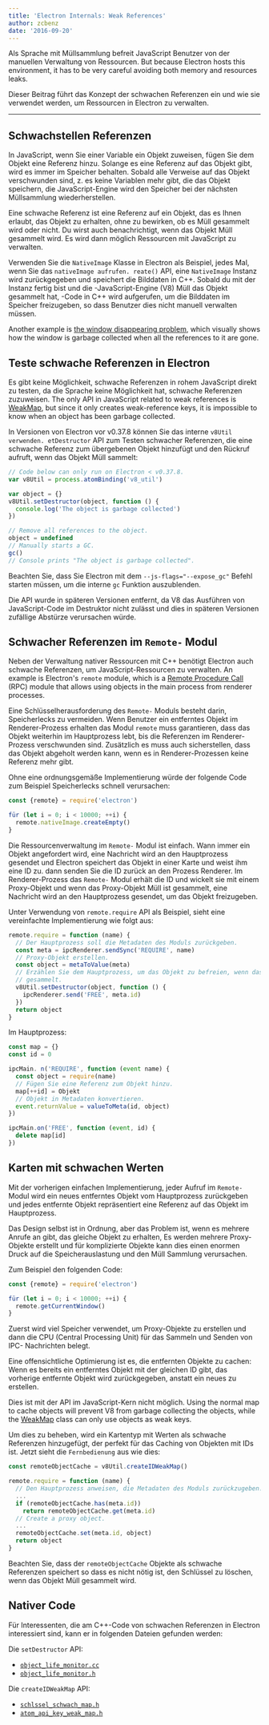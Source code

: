 ```yaml
---
title: 'Electron Internals: Weak References'
author: zcbenz
date: '2016-09-20'
---
```


Als Sprache mit Müllsammlung befreit JavaScript Benutzer von der manuellen Verwaltung von Ressourcen. But because Electron hosts this environment, it has to be very careful avoiding both memory and resources leaks.

Dieser Beitrag führt das Konzept der schwachen Referenzen ein und wie sie verwendet werden, um Ressourcen in Electron zu verwalten.

---

## Schwachstellen Referenzen

In JavaScript, wenn Sie einer Variable ein Objekt zuweisen, fügen Sie dem Objekt eine Referenz hinzu. Solange es eine Referenz auf das Objekt gibt, wird es immer im Speicher behalten. Sobald alle Verweise auf das Objekt verschwunden sind, z. es keine Variablen mehr gibt, die das Objekt speichern, die JavaScript-Engine wird den Speicher bei der nächsten Müllsammlung wiederherstellen.

Eine schwache Referenz ist eine Referenz auf ein Objekt, das es Ihnen erlaubt, das Objekt zu erhalten, ohne zu bewirken, ob es Müll gesammelt wird oder nicht. Du wirst auch benachrichtigt, wenn das Objekt Müll gesammelt wird. Es wird dann möglich Ressourcen mit JavaScript zu verwalten.

Verwenden Sie die `NativeImage` Klasse in Electron als Beispiel, jedes Mal, wenn Sie das `nativeImage aufrufen. reate()` API, eine `NativeImage` Instanz wird zurückgegeben und speichert die Bilddaten in C++. Sobald du mit der Instanz fertig bist und die -JavaScript-Engine (V8) Müll das Objekt gesammelt hat, -Code in C++ wird aufgerufen, um die Bilddaten im Speicher freizugeben, so dass Benutzer dies nicht manuell verwalten müssen.

Another example is [the window disappearing problem][window-disappearing], which visually shows how the window is garbage collected when all the references to it are gone.

## Teste schwache Referenzen in Electron

Es gibt keine Möglichkeit, schwache Referenzen in rohem JavaScript direkt zu testen, da die Sprache keine Möglichkeit hat, schwache Referenzen zuzuweisen. The only API in JavaScript related to weak references is [WeakMap][WeakMap], but since it only creates weak-reference keys, it is impossible to know when an object has been garbage collected.

In Versionen von Electron vor v0.37.8 können Sie das interne `v8Util verwenden. etDestructor` API zum Testen schwacher Referenzen, die eine schwache Referenz zum übergebenen Objekt hinzufügt und den Rückruf aufruft, wenn das Objekt Müll sammelt:

```javascript
// Code below can only run on Electron < v0.37.8.
var v8Util = process.atomBinding('v8_util')

var object = {}
v8Util.setDestructor(object, function () {
  console.log('The object is garbage collected')
})

// Remove all references to the object.
object = undefined
// Manually starts a GC.
gc()
// Console prints "The object is garbage collected".
```

Beachten Sie, dass Sie Electron mit dem `--js-flags="--expose_gc"` Befehl starten müssen, um die interne `gc` Funktion auszublenden.

Die API wurde in späteren Versionen entfernt, da V8 das Ausführen von JavaScript-Code im Destruktor nicht zulässt und dies in späteren Versionen zufällige Abstürze verursachen würde.

## Schwacher Referenzen im `Remote-` Modul

Neben der Verwaltung nativer Ressourcen mit C++ benötigt Electron auch schwache Referenzen, um JavaScript-Ressourcen zu verwalten. An example is Electron's `remote` module, which is a [Remote Procedure Call][remote-procedure-call] (RPC) module that allows using objects in the main process from renderer processes.

Eine Schlüsselherausforderung des `Remote-` Moduls besteht darin, Speicherlecks zu vermeiden. Wenn Benutzer ein entferntes Objekt im Renderer-Prozess erhalten das Modul `remote` muss garantieren, dass das Objekt weiterhin im Hauptprozess lebt, bis die Referenzen im Renderer-Prozess verschwunden sind. Zusätzlich es muss auch sicherstellen, dass das Objekt abgeholt werden kann, wenn es in Renderer-Prozessen keine Referenz mehr gibt.

Ohne eine ordnungsgemäße Implementierung würde der folgende Code zum Beispiel Speicherlecks schnell verursachen:

```javascript
const {remote} = require('electron')

für (let i = 0; i < 10000; ++i) {
  remote.nativeImage.createEmpty()
}
```

Die Ressourcenverwaltung im `Remote-` Modul ist einfach. Wann immer ein Objekt angefordert wird, eine Nachricht wird an den Hauptprozess gesendet und Electron speichert das Objekt in einer Karte und weist ihm eine ID zu. dann senden Sie die ID zurück an den Prozess Renderer. Im Renderer-Prozess das `Remote-` Modul erhält die ID und wickelt sie mit einem Proxy-Objekt und wenn das Proxy-Objekt Müll ist gesammelt, eine Nachricht wird an den Hauptprozess gesendet, um das Objekt freizugeben.

Unter Verwendung von `remote.require` API als Beispiel, sieht eine vereinfachte Implementierung wie folgt aus:

```javascript
remote.require = function (name) {
  // Der Hauptprozess soll die Metadaten des Moduls zurückgeben.
  const meta = ipcRenderer.sendSync('REQUIRE', name)
  // Proxy-Objekt erstellen.
  const object = metaToValue(meta)
  // Erzählen Sie dem Hauptprozess, um das Objekt zu befreien, wenn das Proxy-Objekt Müll ist
  // gesammelt.
  v8Util.setDestructor(object, function () {
    ipcRenderer.send('FREE', meta.id)
  })
  return object
}
```

Im Hauptprozess:

```javascript
const map = {}
const id = 0

ipcMain. n('REQUIRE', function (event name) {
  const object = require(name)
  // Fügen Sie eine Referenz zum Objekt hinzu.
  map[++id] = Objekt
  // Objekt in Metadaten konvertieren.
  event.returnValue = valueToMeta(id, object)
})

ipcMain.on('FREE', function (event, id) {
  delete map[id]
})
```

## Karten mit schwachen Werten

Mit der vorherigen einfachen Implementierung, jeder Aufruf im `Remote-` Modul wird ein neues entferntes Objekt vom Hauptprozess zurückgeben und jedes entfernte Objekt repräsentiert eine Referenz auf das Objekt im Hauptprozess.

Das Design selbst ist in Ordnung, aber das Problem ist, wenn es mehrere Anrufe an gibt, das gleiche Objekt zu erhalten, Es werden mehrere Proxy-Objekte erstellt und für komplizierte Objekte kann dies einen enormen Druck auf die Speicherauslastung und den Müll Sammlung verursachen.

Zum Beispiel den folgenden Code:

```javascript
const {remote} = require('electron')

für (let i = 0; i < 10000; ++i) {
  remote.getCurrentWindow()
}
```

Zuerst wird viel Speicher verwendet, um Proxy-Objekte zu erstellen und dann die CPU (Central Processing Unit) für das Sammeln und Senden von IPC- Nachrichten belegt.

Eine offensichtliche Optimierung ist es, die entfernten Objekte zu cachen: Wenn es bereits ein entferntes Objekt mit der gleichen ID gibt, das vorherige entfernte Objekt wird zurückgegeben, anstatt ein neues zu erstellen.

Dies ist mit der API im JavaScript-Kern nicht möglich. Using the normal map to cache objects will prevent V8 from garbage collecting the objects, while the [WeakMap][WeakMap] class can only use objects as weak keys.

Um dies zu beheben, wird ein Kartentyp mit Werten als schwache Referenzen hinzugefügt, der perfekt für das Caching von Objekten mit IDs ist. Jetzt sieht die `Fernbedienung` aus wie dies:

```javascript
const remoteObjectCache = v8Util.createIDWeakMap()

remote.require = function (name) {
  // Den Hauptprozess anweisen, die Metadaten des Moduls zurückzugeben.
  ...
  if (remoteObjectCache.has(meta.id))
    return remoteObjectCache.get(meta.id)
  // Create a proxy object.
  ...
  remoteObjectCache.set(meta.id, object)
  return object
}
```

Beachten Sie, dass der `remoteObjectCache` Objekte als schwache Referenzen speichert so dass es nicht nötig ist, den Schlüssel zu löschen, wenn das Objekt Müll gesammelt wird.

## Nativer Code

Für Interessenten, die am C++-Code von schwachen Referenzen in Electron interessiert sind, kann er in folgenden Dateien gefunden werden:

Die `setDestructor` API:

* [`object_life_monitor.cc`](https://github.com/electron/electron/blob/v1.3.4/atom/common/api/object_life_monitor.cc)
* [`object_life_monitor.h`](https://github.com/electron/electron/blob/v1.3.4/atom/common/api/object_life_monitor.h)

Die `createIDWeakMap` API:

* [`schlssel_schwach_map.h`](https://github.com/electron/electron/blob/v1.3.4/atom/common/key_weak_map.h)
* [`atom_api_key_weak_map.h`](https://github.com/electron/electron/blob/v1.3.4/atom/common/api/atom_api_key_weak_map.h)

[window-disappearing]: https://electronjs.org/docs/faq/#my-apps-windowtray-disappeared-after-a-few-minutes
[WeakMap]: https://developer.mozilla.org/en-US/docs/Web/JavaScript/Reference/Global_Objects/WeakMap
[remote-procedure-call]: https://en.wikipedia.org/wiki/Remote_procedure_call

